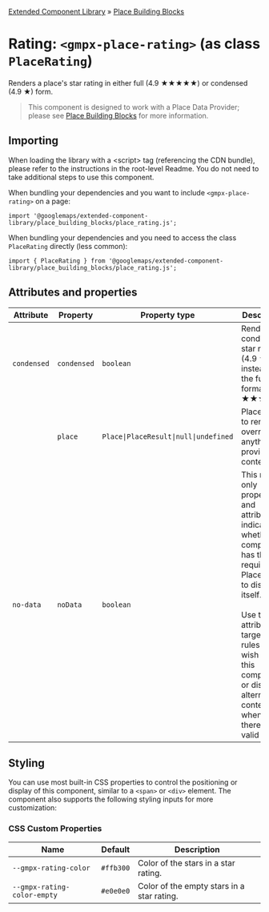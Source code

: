 [Extended Component Library](../../../README.md) » [Place Building Blocks](../README.md)

# Rating: `<gmpx-place-rating>` (as class `PlaceRating`)

Renders a place's star rating in either full (4.9 ★★★★★) or condensed
(4.9 ★) form.

> This component is designed to work with a Place Data Provider; please see [Place Building Blocks](../README.md) for more information.

## Importing

When loading the library with a &lt;script&gt; tag (referencing the CDN bundle), please refer to the instructions in the root-level Readme. You do not need to take additional steps to use this component.

When bundling your dependencies and you want to include `<gmpx-place-rating>` on a page:

```
import '@googlemaps/extended-component-library/place_building_blocks/place_rating.js';
```

When bundling your dependencies and you need to access the class `PlaceRating` directly (less common):

```
import { PlaceRating } from '@googlemaps/extended-component-library/place_building_blocks/place_rating.js';
```

## Attributes and properties

| Attribute   | Property    | Property type                         | Description                                                                                                                                                                                                                                                      | Default | [Reflects?](https://open-wc.org/guides/knowledge/attributes-and-properties/#attribute-and-property-reflection) |
| ----------- | ----------- | ------------------------------------- | ---------------------------------------------------------------------------------------------------------------------------------------------------------------------------------------------------------------------------------------------------------------- | ------- | -------------------------------------------------------------------------------------------------------------- |
| `condensed` | `condensed` | `boolean`                             | Render a condensed star rating (4.9 ★) instead of the full format (4.9 ★★★★★).                                                                                                                                                                                   | `false` | ✅                                                                                                              |
|             | `place`     | `Place\|PlaceResult\|null\|undefined` | Place data to render, overriding anything provided by context.                                                                                                                                                                                                   |         | ❌                                                                                                              |
| `no-data`   | `noData`    | `boolean`                             | This read-only property and attribute indicate whether the component has the required Place data to display itself.<br/><br/>Use the attribute to target CSS rules if you wish to hide this component, or display alternate content, when there's no valid data. | `true`  | ✅                                                                                                              |

## Styling

You can use most built-in CSS properties to control the positioning or display of this component, similar to a `<span>` or `<div>` element. The component also supports the following styling inputs for more customization:

### CSS Custom Properties

| Name                        | Default   | Description                                |
| --------------------------- | --------- | ------------------------------------------ |
| `--gmpx-rating-color`       | `#ffb300` | Color of the stars in a star rating.       |
| `--gmpx-rating-color-empty` | `#e0e0e0` | Color of the empty stars in a star rating. |




